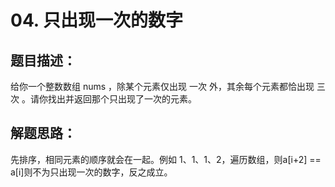 #  04. 只出现一次的数字 
## 题目描述：
给你一个整数数组 nums ，除某个元素仅出现 一次 外，其余每个元素都恰出现 三次 。请你找出并返回那个只出现了一次的元素。  

## 解题思路：
先排序，相同元素的顺序就会在一起。例如 1、1、1、2，遍历数组，则a[i+2] == a[i]则不为只出现一次的数字，反之成立。